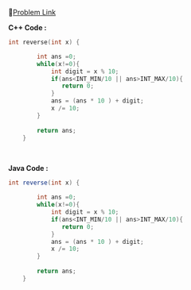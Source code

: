 📍[Problem Link](https://leetcode.com/problems/reverse-integer/description/)

**C++ Code :**
```c++
int reverse(int x) {

        int ans =0; 
        while(x!=0){
            int digit = x % 10;
            if(ans<INT_MIN/10 || ans>INT_MAX/10){
               return 0;
            }
            ans = (ans * 10 ) + digit;
            x /= 10;
        }
        
        return ans;
    }
```

<br>

**Java Code :**
```Java
int reverse(int x) {

        int ans =0; 
        while(x!=0){
            int digit = x % 10;
            if(ans<INT_MIN/10 || ans>INT_MAX/10){
               return 0;
            }
            ans = (ans * 10 ) + digit;
            x /= 10;
        }
        
        return ans;
    }
```
